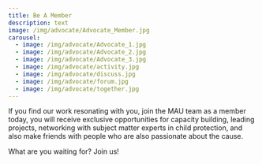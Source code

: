 ```yaml
---
title: Be A Member
description: text
image: /img/advocate/Advocate_Member.jpg
carousel:
  - image: /img/advocate/Advocate_1.jpg
  - image: /img/advocate/Advocate_2.jpg
  - image: /img/advocate/Advocate_3.jpg
  - image: /img/advocate/activity.jpg
  - image: /img/advocate/discuss.jpg
  - image: /img/advocate/forum.jpg
  - image: /img/advocate/together.jpg
---
```

If you find our work resonating with you, join the MAU team as a member today, you will receive exclusive opportunities for capacity building, leading projects, networking with subject matter experts in child protection, and also make friends with people who are also passionate about the cause.

What are you waiting for? Join us!